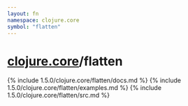 ```yaml
---
layout: fn
namespace: clojure.core
symbol: "flatten"
---
```


# [clojure.core](../)/flatten

{% include 1.5.0/clojure.core/flatten/docs.md %}
{% include 1.5.0/clojure.core/flatten/examples.md %}
{% include 1.5.0/clojure.core/flatten/src.md %}

